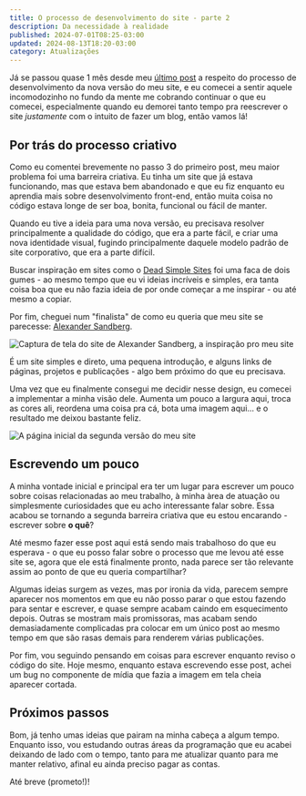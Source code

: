 ```yaml
---
title: O processo de desenvolvimento do site - parte 2
description: Da necessidade à realidade
published: 2024-07-01T08:25-03:00
updated: 2024-08-13T18:20-03:00
category: Atualizações
---
```


<script lang="ts">
    import Image from "$lib/components/Image.svelte";
</script>

Já se passou quase 1 mês desde meu <a href="/posts/processo-desenvolvimento-p1">último post</a> a respeito do processo de desenvolvimento da nova versão do meu site, e eu comecei a sentir aquele incomodozinho no fundo da mente me cobrando continuar o que eu comecei, especialmente quando eu demorei tanto tempo pra reescrever o site _justamente_ com o intuito de fazer um blog, então vamos lá!

## Por trás do processo criativo

Como eu comentei brevemente no passo 3 do primeiro post, meu maior problema foi uma barreira criativa. Eu tinha um site que já estava funcionando, mas que estava bem abandonado e que eu fiz enquanto eu aprendia mais sobre desenvolvimento front-end, então muita coisa no código estava longe de ser boa, bonita, funcional ou fácil de manter.

Quando eu tive a ideia para uma nova versão, eu precisava resolver principalmente a qualidade do código, que era a parte fácil, e criar uma nova identidade visual, fugindo principalmente daquele modelo padrão de site corporativo, que era a parte difícil.

Buscar inspiração em sites como o <a href="https://deadsimplesites.com/" target="_blank">Dead Simple Sites</a> foi uma faca de dois gumes - ao mesmo tempo que eu vi ideias incríveis e simples, era tanta coisa boa que eu não fazia ideia de por onde começar a me inspirar - ou até mesmo a copiar.

Por fim, cheguei num "finalista" de como eu queria que meu site se parecesse: <a href="https://alexandersandberg.com/" target="_blank">Alexander Sandberg</a>.

<Image
src="/images/posts/processo-desenvolvimento-p2/alexander-sandberg.webp"
alt="Captura de tela do site de Alexander Sandberg, a inspiração pro meu site"
/>

É um site simples e direto, uma pequena introdução, e alguns links de páginas, projetos e publicações - algo bem próximo do que eu precisava.

Uma vez que eu finalmente consegui me decidir nesse design, eu comecei a implementar a minha visão dele. Aumenta um pouco a largura aqui, troca as cores ali, reordena uma coisa pra cá, bota uma imagem aqui... e o resultado me deixou bastante feliz.

<Image
src="/images/posts/processo-desenvolvimento-p2/rlazarotto-v2.webp"
title="A página inicial da segunda versão do meu site"
/>

## Escrevendo um pouco

A minha vontade inicial e principal era ter um lugar para escrever um pouco sobre coisas relacionadas ao meu trabalho, à minha àrea de atuação ou simplesmente curiosidades que eu acho interessante falar sobre. Essa acabou se tornando a segunda barreira criativa que eu estou encarando - escrever sobre **o quê**?

Até mesmo fazer esse post aqui está sendo mais trabalhoso do que eu esperava - o que eu posso falar sobre o processo que me levou até esse site se, agora que ele está finalmente pronto, nada parece ser tão relevante assim ao ponto de que eu queria compartilhar?

Algumas ideias surgem as vezes, mas por ironia da vida, parecem sempre aparecer nos momentos em que eu não posso parar o que estou fazendo para sentar e escrever, e quase sempre acabam caindo em esquecimento depois. Outras se mostram mais promissoras, mas acabam sendo demasiadamente complicadas pra colocar em um único post ao mesmo tempo em que são rasas demais para renderem várias publicações.

Por fim, vou seguindo pensando em coisas para escrever enquanto reviso o código do site. Hoje mesmo, enquanto estava escrevendo esse post, achei um bug no componente de mídia que fazia a imagem em tela cheia aparecer cortada.

## Próximos passos

Bom, já tenho umas ideias que pairam na minha cabeça a algum tempo. Enquanto isso, vou estudando outras áreas da programação que eu acabei deixando de lado com o tempo, tanto para me atualizar quanto para me manter relativo, afinal eu ainda preciso pagar as contas.

Até breve (prometo!)!

